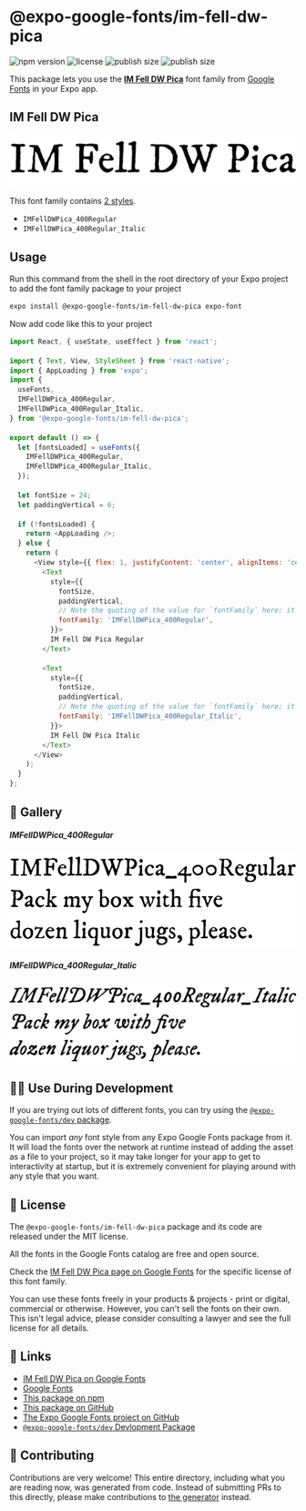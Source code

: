 # @expo-google-fonts/im-fell-dw-pica

![npm version](https://flat.badgen.net/npm/v/@expo-google-fonts/im-fell-dw-pica)
![license](https://flat.badgen.net/github/license/expo/google-fonts)
![publish size](https://flat.badgen.net/packagephobia/install/@expo-google-fonts/im-fell-dw-pica)
![publish size](https://flat.badgen.net/packagephobia/publish/@expo-google-fonts/im-fell-dw-pica)

This package lets you use the [**IM Fell DW Pica**](https://fonts.google.com/specimen/IM+Fell+DW+Pica) font family from [Google Fonts](https://fonts.google.com/) in your Expo app.

## IM Fell DW Pica

![IM Fell DW Pica](./font-family.png)

This font family contains [2 styles](#-gallery).

- `IMFellDWPica_400Regular`
- `IMFellDWPica_400Regular_Italic`

## Usage

Run this command from the shell in the root directory of your Expo project to add the font family package to your project
```sh
expo install @expo-google-fonts/im-fell-dw-pica expo-font
```

Now add code like this to your project
```js
import React, { useState, useEffect } from 'react';

import { Text, View, StyleSheet } from 'react-native';
import { AppLoading } from 'expo';
import {
  useFonts,
  IMFellDWPica_400Regular,
  IMFellDWPica_400Regular_Italic,
} from '@expo-google-fonts/im-fell-dw-pica';

export default () => {
  let [fontsLoaded] = useFonts({
    IMFellDWPica_400Regular,
    IMFellDWPica_400Regular_Italic,
  });

  let fontSize = 24;
  let paddingVertical = 6;

  if (!fontsLoaded) {
    return <AppLoading />;
  } else {
    return (
      <View style={{ flex: 1, justifyContent: 'center', alignItems: 'center' }}>
        <Text
          style={{
            fontSize,
            paddingVertical,
            // Note the quoting of the value for `fontFamily` here; it expects a string!
            fontFamily: 'IMFellDWPica_400Regular',
          }}>
          IM Fell DW Pica Regular
        </Text>

        <Text
          style={{
            fontSize,
            paddingVertical,
            // Note the quoting of the value for `fontFamily` here; it expects a string!
            fontFamily: 'IMFellDWPica_400Regular_Italic',
          }}>
          IM Fell DW Pica Italic
        </Text>
      </View>
    );
  }
};

```

## 🔡 Gallery

##### IMFellDWPica_400Regular
![IMFellDWPica_400Regular](./IMFellDWPica_400Regular.ttf.png)

##### IMFellDWPica_400Regular_Italic
![IMFellDWPica_400Regular_Italic](./IMFellDWPica_400Regular_Italic.ttf.png)


## 👩‍💻 Use During Development

If you are trying out lots of different fonts, you can try using the [`@expo-google-fonts/dev` package](https://github.com/expo/google-fonts/tree/master/font-packages/dev#readme).

You can import *any* font style from any Expo Google Fonts package from it. It will load the fonts
over the network at runtime instead of adding the asset as a file to your project, so it may take longer
for your app to get to interactivity at startup, but it is extremely convenient
for playing around with any style that you want.

## 📖 License

The `@expo-google-fonts/im-fell-dw-pica` package and its code are released under the MIT license.

All the fonts in the Google Fonts catalog are free and open source.

Check the [IM Fell DW Pica page on Google Fonts](https://fonts.google.com/specimen/IM+Fell+DW+Pica) for the specific license of this font family.

You can use these fonts freely in your products & projects - print or digital, commercial or otherwise. However, you can't sell the fonts on their own. This isn't legal advice, please consider consulting a lawyer and see the full license for all details.

## 🔗 Links

- [IM Fell DW Pica on Google Fonts](https://fonts.google.com/specimen/IM+Fell+DW+Pica)
- [Google Fonts](https://fonts.google.com/)
- [This package on npm](https://www.npmjs.com/package/@expo-google-fonts/im-fell-dw-pica)
- [This package on GitHub](https://github.com/expo/google-fonts/tree/master/font-packages/im-fell-dw-pica)
- [The Expo Google Fonts project on GitHub](https://github.com/expo/google-fonts)
- [`@expo-google-fonts/dev` Devlopment Package](https://github.com/expo/google-fonts/tree/master/font-packages/dev)

## 🤝 Contributing

Contributions are very welcome! This entire directory, including what you are reading now, was generated from code. Instead of submitting PRs to this directly, please make contributions to [the generator](https://github.com/expo/google-fonts/tree/master/packages/generator) instead.
